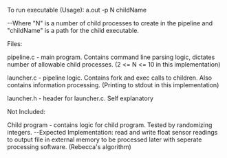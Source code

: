 To run executable (Usage): a.out -p N childName

--Where "N" is a number of child processes to create in the pipeline and "childName" is a path for the child executable.


Files: 

pipeline.c - main program. Contains command line parsing logic, dictates number of allowable child processes. (2 <= N <= 10 in this implementation)

launcher.c - pipeline logic. Contains fork and exec calls to children. Also contains information processing. (Printing to stdout in this implementation)

launcher.h - header for launcher.c. Self explanatory


Not Included:

Child program - contains logic for child program. Tested by randomizing integers.
  --Expected Implementation: read and write float sensor readings to output file in external memory to be processed later with seperate processing software. (Rebecca's algorithm)
